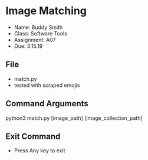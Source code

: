 # Image Matching
- Name: Buddy Smith
- Class: Software Tools
- Assignment: A07
- Due: 3.15.19

## File
- match.py
- tested with scraped emojis

## Command Arguments
python3 match.py [image_path] [image_collection_path]

## Exit Command
- Press Any key to exit


